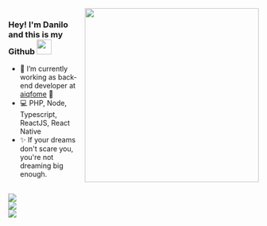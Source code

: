 <img align="right" src="https://user-images.githubusercontent.com/6164326/114714055-1e627400-9d08-11eb-98c0-cb99275c61d3.png" width="350"/>

### Hey! I'm Danilo and this is my Github <img src="https://media.giphy.com/media/hvRJCLFzcasrR4ia7z/giphy.gif" width="30px">

- 🚀 I’m currently working as back-end developer at [aiqfome](https://aiqfome.com/) 💜
- 💻 PHP, Node, Typescript, ReactJS, React Native
- ✨ If your dreams don't scare you, you're not dreaming big enough.

</br>
<a href="https://linkedin.com/in/danilodecanini"><img src="https://img.shields.io/badge/linkedin-0077B5.svg?style=flat-square&logo=linkedin&logoColor=white"></a>
</br>
<a href="https://instagram.com/danilodecanini"><img src="https://img.shields.io/badge/instagram-E4405F.svg?style=flat-square&logo=instagram&logoColor=white"></a>
</br>
<a href="mailto:danilodecanini@gmail.com"><img src="https://img.shields.io/badge/e‑mail-D14836.svg?style=flat-square&logo=GMail&logoColor=white"></a>
